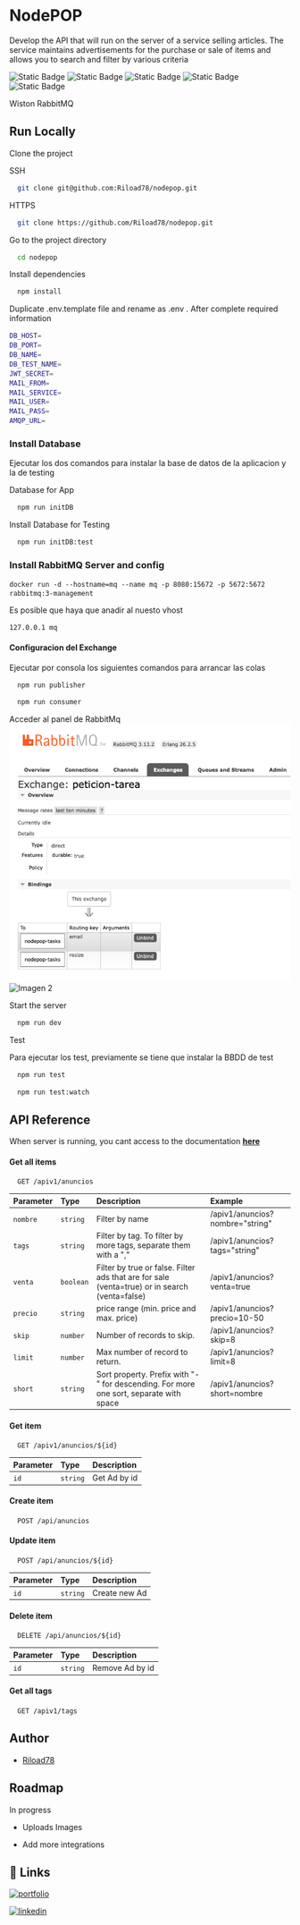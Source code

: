 
# NodePOP

Develop the API that will run on the server of a service selling articles. The service maintains advertisements for the purchase or sale of items and allows you to search and filter by various criteria

![Static Badge](https://img.shields.io/badge/NODE-8A2BE2)
![Static Badge](https://img.shields.io/badge/EXPRESS-94E33B)
![Static Badge](https://img.shields.io/badge/MONGO-EDCE72)
![Static Badge](https://img.shields.io/badge/EJS-F679FC)
![Static Badge](https://img.shields.io/badge/SWAGEER-BD415B)

Wiston
RabbitMQ

## Run Locally

Clone the project

SSH
```bash
  git clone git@github.com:Riload78/nodepop.git
```
HTTPS
```bash
  git clone https://github.com/Riload78/nodepop.git
```

Go to the project directory

```bash
  cd nodepop
```

Install dependencies

```bash
  npm install
```

Duplicate .env.template file and rename as .env . After complete required information 

```bash
DB_HOST=
DB_PORT=
DB_NAME=
DB_TEST_NAME=
JWT_SECRET=
MAIL_FROM=
MAIL_SERVICE=
MAIL_USER=
MAIL_PASS=
AMQP_URL=
```

### Install Database

Ejecutar los dos comandos para instalar la base de datos de la aplicacion y la de testing

Database for App
```bash
  npm run initDB
```
Install Database for Testing
```bash
  npm run initDB:test
```

### Install RabbitMQ Server and config

```
docker run -d --hostname=mq --name mq -p 8080:15672 -p 5672:5672 rabbitmq:3-management
```
Es posible que haya que anadir al nuesto vhost
```
127.0.0.1 mq
```
#### Configuracion del Exchange
Ejecutar por consola los siguientes comandos para arrancar las colas

```bash
  npm run publisher
```
```bash
  npm run consumer
```
Acceder al panel de RabbitMq 
![Imagen 1](https://raw.githubusercontent.com/Riload78/nodepop/main/public/images/github/exchange.png)
![Imagen 2](https://raw.githubusercontent.com/Riload78/nodepop/main/queue.png)

Start the server

```bash
  npm run dev
```

Test

Para ejecutar los test, previamente se tiene que instalar la BBDD de test
```bash
  npm run test
```
```bash
  npm run test:watch
```


## API Reference
When server is running, you cant access to the documentation **[here](http://localhost:3000/api-docs/#/Anuncios/getAnuncios)** 

#### Get all items

```http
  GET /apiv1/anuncios
```

| Parameter | Type     | Description                                                                                  | Example                         |
| :-------- | :------- | :------------------------------------------------------------------------------------------- |:------------------------------- |
| `nombre`  | `string` | Filter by name                                                                               | /apiv1/anuncios?nombre="string" |
| `tags`    | `string` | Filter by tag. To filter by more tags, separate them with a ","                              | /apiv1/anuncios?tags="string"   |
| `venta`   | `boolean`| Filter by true or false. Filter ads that are for sale (venta=true) or in search (venta=false)| /apiv1/anuncios?venta=true      |
| `precio ` | `string` | price range (min. price and max. price)                                                      | /apiv1/anuncios?precio=10-50    |
| `skip `   | `number` | Number of records to skip.                                                                   | /apiv1/anuncios?skip=8          |
| `limit `  | `number` | Max number of record to return.                                                              | /apiv1/anuncios?limit=8         |
| `short `  | `string` | Sort property. Prefix with "-" for descending. For more one sort, separate with space        | /apiv1/anuncios?short=nombre    |


#### Get item

```http
  GET /apiv1/anuncios/${id}
```

| Parameter | Type     | Description                       |
| :-------- | :------- | :-------------------------------- |
| `id`      | `string` | Get Ad by id                     |


#### Create item

```http
  POST /api/anuncios
```


#### Update item

```http
  POST /api/anuncios/${id}
```

| Parameter | Type     | Description                       |
| :-------- | :------- | :-------------------------------- |
| `id`      | `string` | Create new Ad                     |

#### Delete item

```http
  DELETE /api/anuncios/${id}
```

| Parameter | Type     | Description                       |
| :-------- | :------- | :-------------------------------- |
| `id`      | `string` | Remove Ad by id                        |


#### Get all tags

```http
  GET /apiv1/tags
```



## Author

- [Riload78](https://github.com/Riload78)



## Roadmap
In progress
- Uploads Images

- Add more integrations


## 🔗 Links
[![portfolio](https://img.shields.io/badge/my_portfolio-000?style=for-the-badge&logo=ko-fi&logoColor=white)](https://riload78.github.io/portfolio/)

[![linkedin](https://img.shields.io/badge/linkedin-0A66C2?style=for-the-badge&logo=linkedin&logoColor=white)](https://www.linkedin.com/)


